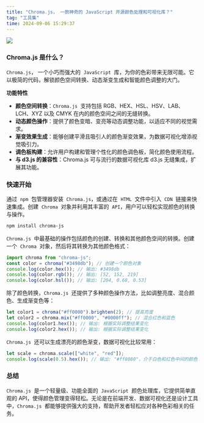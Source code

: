 ```yaml
---
title: "Chroma.js， 一款神奇的 JavaScript 开源颜色处理和可视化库？"
tag: "工具集"
time: 2024-09-06 15:29:37
---
```


<img src="../imgs/60/01.webp" />

### Chroma.js 是什么？

`Chroma.js`， 一个小巧而强大的  `JavaScript`  库，为你的色彩带来无限可能。它以极简的代码，解锁颜色空间转换、动态渐变生成和智能颜色调整的大门。

**功能特性**

- **颜色空间转换**：`Chroma.js`  支持包括 RGB、HEX、HSL、HSV、LAB、LCH、XYZ 以及 CMYK 在内的颜色空间之间的无缝转换。
- **动态颜色操作**：提供了颜色变暗、变亮等动态调整功能，以适应不同的视觉需求。
- **渐变效果生成**：能够创建平滑且吸引人的颜色渐变效果，为数据可视化增添视觉吸引力。
- **调色板构建**：允许用户构建和管理个性化的颜色调色板，简化颜色使用流程。
- **与 d3.js 的兼容性**：Chroma.js 可与流行的数据可视化库 d3.js 无缝集成，扩展其功能。

### 快速开始

通过  `npm`  包管理器安装  `Chroma.js`，或通过在  `HTML`  文件中引入  `CDN`  链接来快速集成。创建  `Chroma`  对象并利用其丰富的  `API`，用户可以轻松实现颜色的转换与操作。

```sh
npm install chroma-js
```

`Chroma.js`  中最基础的操作包括颜色的创建、转换和其他颜色空间的转换。创建一个  `Chroma`  对象，然后将其转换为其他颜色格式：

```js
import chroma from "chroma-js";
const color = chroma("#3498db"); // 创建一个颜色对象
console.log(color.hex()); // 输出: #3498db
console.log(color.rgb()); // 输出: [52, 152, 219]
console.log(color.hsl()); // 输出: [204, 0.68, 0.53]
```

除了颜色转换，`Chroma.js`  还提供了多种颜色操作方法，比如调整亮度、混合颜色、生成渐变色等：

```js
let color1 = chroma("#ff0000").brighten(2); // 提高亮度
let color2 = chroma.mix("#ff0000", "#0000ff"); // 混合红色和蓝色
console.log(color1.hex()); // 输出: 根据实际调整结果变化
console.log(color2.hex()); // 输出: 根据实际调整结果变化
```

`Chroma.js`  还可以生成漂亮的颜色渐变，数据可视化比较常用：

```js
let scale = chroma.scale(["white", "red"]);
console.log(scale(0.5).hex()); // 输出: "#ff8080"，介于白色和红色中间的颜色
```

### 总结

`Chroma.js`  是一个轻量级、功能全面的  `JavaScript`  颜色处理库，它提供简单直观的 API，使得颜色管理变得轻松。无论是在前端开发、数据可视化还是设计工具中，`Chroma.js`  都能够提供强大的支持，帮助开发者轻松应对各种色彩相关的任务。
